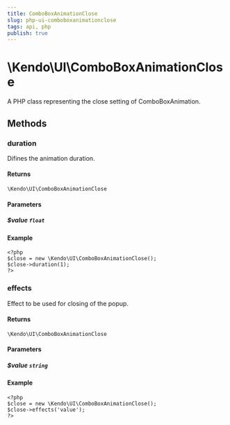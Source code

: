 ```yaml
---
title: ComboBoxAnimationClose
slug: php-ui-comboboxanimationclose
tags: api, php
publish: true
---
```


# \Kendo\UI\ComboBoxAnimationClose

A PHP class representing the close setting of ComboBoxAnimation.


## Methods

### duration
Difines the animation duration.

#### Returns
`\Kendo\UI\ComboBoxAnimationClose`

#### Parameters

##### $value `float`



#### Example 
    <?php
    $close = new \Kendo\UI\ComboBoxAnimationClose();
    $close->duration(1);
    ?>

### effects
Effect to be used for closing of the popup.

#### Returns
`\Kendo\UI\ComboBoxAnimationClose`

#### Parameters

##### $value `string`



#### Example 
    <?php
    $close = new \Kendo\UI\ComboBoxAnimationClose();
    $close->effects('value');
    ?>

